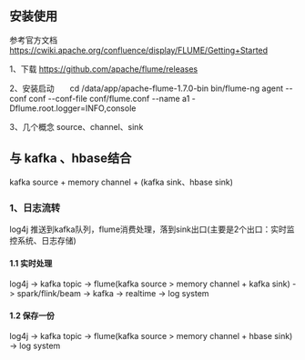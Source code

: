 ## 安装使用
参考官方文档 https://cwiki.apache.org/confluence/display/FLUME/Getting+Started

1、下载 https://github.com/apache/flume/releases

2、安装启动
  
    
    cd /data/app/apache-flume-1.7.0-bin
    bin/flume-ng agent --conf conf --conf-file conf/flume.conf --name a1 -Dflume.root.logger=INFO,console
    

3、几个概念 source、channel、sink

## 与 kafka 、hbase结合
kafka source + memory channel + (kafka sink、hbase sink)

### 1、日志流转
log4j 推送到kafka队列，flume消费处理，落到sink出口(主要是2个出口：实时监控系统、日志存储)

#### 1.1 实时处理
log4j -> kafka topic -> flume(kafka source > memory channel + kafka sink) -> spark/flink/beam -> kafka -> realtime -> log system 

#### 1.2 保存一份
log4j -> kafka topic -> flume(kafka source > memory channel + hbase sink) -> log system
